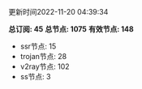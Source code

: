 更新时间2022-11-20 04:39:34

**总订阅: 45**
**总节点: 1075**
**有效节点: 148**
- ssr节点: 15
- trojan节点: 28
- v2ray节点: 102
- ss节点: 3
